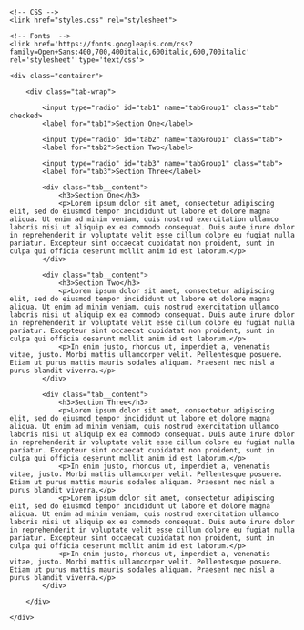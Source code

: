 <head>
	<title>CSS - Tabs</title>
	
	<!-- CSS -->
	<link href="styles.css" rel="stylesheet">
	
	<!-- Fonts  -->
	<link href='https://fonts.googleapis.com/css?family=Open+Sans:400,700,400italic,600italic,600,700italic' rel='stylesheet' type='text/css'>	

</head>
<body>
	
	<div class="container">	
				
		<div class="tab-wrap">
		
			<input type="radio" id="tab1" name="tabGroup1" class="tab" checked>
			<label for="tab1">Section One</label>

			<input type="radio" id="tab2" name="tabGroup1" class="tab">
			<label for="tab2">Section Two</label>

			<input type="radio" id="tab3" name="tabGroup1" class="tab">
			<label for="tab3">Section Three</label>

			<div class="tab__content">
				<h3>Section One</h3>
				<p>Lorem ipsum dolor sit amet, consectetur adipiscing elit, sed do eiusmod tempor incididunt ut labore et dolore magna aliqua. Ut enim ad minim veniam, quis nostrud exercitation ullamco laboris nisi ut aliquip ex ea commodo consequat. Duis aute irure dolor in reprehenderit in voluptate velit esse cillum dolore eu fugiat nulla pariatur. Excepteur sint occaecat cupidatat non proident, sunt in culpa qui officia deserunt mollit anim id est laborum.</p>
			</div>

			<div class="tab__content">
				<h3>Section Two</h3>
				<p>Lorem ipsum dolor sit amet, consectetur adipiscing elit, sed do eiusmod tempor incididunt ut labore et dolore magna aliqua. Ut enim ad minim veniam, quis nostrud exercitation ullamco laboris nisi ut aliquip ex ea commodo consequat. Duis aute irure dolor in reprehenderit in voluptate velit esse cillum dolore eu fugiat nulla pariatur. Excepteur sint occaecat cupidatat non proident, sunt in culpa qui officia deserunt mollit anim id est laborum.</p>
				<p>In enim justo, rhoncus ut, imperdiet a, venenatis vitae, justo. Morbi mattis ullamcorper velit. Pellentesque posuere. Etiam ut purus mattis mauris sodales aliquam. Praesent nec nisl a purus blandit viverra.</p>
			</div>

			<div class="tab__content">
				<h3>Section Three</h3>
				<p>Lorem ipsum dolor sit amet, consectetur adipiscing elit, sed do eiusmod tempor incididunt ut labore et dolore magna aliqua. Ut enim ad minim veniam, quis nostrud exercitation ullamco laboris nisi ut aliquip ex ea commodo consequat. Duis aute irure dolor in reprehenderit in voluptate velit esse cillum dolore eu fugiat nulla pariatur. Excepteur sint occaecat cupidatat non proident, sunt in culpa qui officia deserunt mollit anim id est laborum.</p>
				<p>In enim justo, rhoncus ut, imperdiet a, venenatis vitae, justo. Morbi mattis ullamcorper velit. Pellentesque posuere. Etiam ut purus mattis mauris sodales aliquam. Praesent nec nisl a purus blandit viverra.</p>
				<p>Lorem ipsum dolor sit amet, consectetur adipiscing elit, sed do eiusmod tempor incididunt ut labore et dolore magna aliqua. Ut enim ad minim veniam, quis nostrud exercitation ullamco laboris nisi ut aliquip ex ea commodo consequat. Duis aute irure dolor in reprehenderit in voluptate velit esse cillum dolore eu fugiat nulla pariatur. Excepteur sint occaecat cupidatat non proident, sunt in culpa qui officia deserunt mollit anim id est laborum.</p>
				<p>In enim justo, rhoncus ut, imperdiet a, venenatis vitae, justo. Morbi mattis ullamcorper velit. Pellentesque posuere. Etiam ut purus mattis mauris sodales aliquam. Praesent nec nisl a purus blandit viverra.</p>
			</div>

		</div>
				
	</div>	
	
</body>

